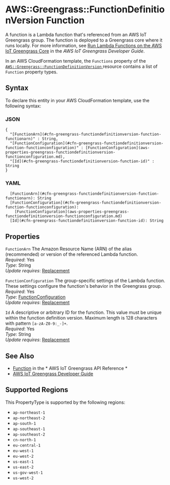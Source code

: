 # AWS::Greengrass::FunctionDefinitionVersion Function<a name="aws-properties-greengrass-functiondefinitionversion-function"></a>

<a name="aws-properties-greengrass-functiondefinitionversion-function-description"></a>A function is a Lambda function that's referenced from an AWS IoT Greengrass group\. The function is deployed to a Greengrass core where it runs locally\. For more information, see [Run Lambda Functions on the AWS IoT Greengrass Core](https://docs.aws.amazon.com/greengrass/latest/developerguide/lambda-functions.html) in the *AWS IoT Greengrass Developer Guide*\.

<a name="aws-properties-greengrass-functiondefinitionversion-function-inheritance"></a> In an AWS CloudFormation template, the `Functions` property of the [ `AWS::Greengrass::FunctionDefinitionVersion` ](https://docs.aws.amazon.com/AWSCloudFormation/latest/UserGuide/aws-resource-greengrass-functiondefinitionversion.html) resource contains a list of `Function` property types\.

## Syntax<a name="aws-properties-greengrass-functiondefinitionversion-function-syntax"></a>

To declare this entity in your AWS CloudFormation template, use the following syntax:

### JSON<a name="aws-properties-greengrass-functiondefinitionversion-function-syntax.json"></a>

```
{
  "[FunctionArn](#cfn-greengrass-functiondefinitionversion-function-functionarn)" : String,
  "[FunctionConfiguration](#cfn-greengrass-functiondefinitionversion-function-functionconfiguration)" : [FunctionConfiguration](aws-properties-greengrass-functiondefinitionversion-functionconfiguration.md),
  "[Id](#cfn-greengrass-functiondefinitionversion-function-id)" : String
}
```

### YAML<a name="aws-properties-greengrass-functiondefinitionversion-function-syntax.yaml"></a>

```
  [FunctionArn](#cfn-greengrass-functiondefinitionversion-function-functionarn): String
  [FunctionConfiguration](#cfn-greengrass-functiondefinitionversion-function-functionconfiguration): 
    [FunctionConfiguration](aws-properties-greengrass-functiondefinitionversion-functionconfiguration.md)
  [Id](#cfn-greengrass-functiondefinitionversion-function-id): String
```

## Properties<a name="aws-properties-greengrass-functiondefinitionversion-function-properties"></a>

`FunctionArn`  <a name="cfn-greengrass-functiondefinitionversion-function-functionarn"></a>
The Amazon Resource Name \(ARN\) of the alias \(recommended\) or version of the referenced Lambda function\.  
*Required*: Yes  
*Type*: String  
*Update requires*: [Replacement](https://docs.aws.amazon.com/AWSCloudFormation/latest/UserGuide/using-cfn-updating-stacks-update-behaviors.html#update-replacement)

`FunctionConfiguration`  <a name="cfn-greengrass-functiondefinitionversion-function-functionconfiguration"></a>
The group\-specific settings of the Lambda function\. These settings configure the function's behavior in the Greengrass group\.  
*Required*: Yes  
*Type*: [FunctionConfiguration](aws-properties-greengrass-functiondefinitionversion-functionconfiguration.md)  
*Update requires*: [Replacement](https://docs.aws.amazon.com/AWSCloudFormation/latest/UserGuide/using-cfn-updating-stacks-update-behaviors.html#update-replacement)

`Id`  <a name="cfn-greengrass-functiondefinitionversion-function-id"></a>
A descriptive or arbitrary ID for the function\. This value must be unique within the function definition version\. Maximum length is 128 characters with pattern `[a-zA-Z0-9:_-]+`\.  
*Required*: Yes  
*Type*: String  
*Update requires*: [Replacement](https://docs.aws.amazon.com/AWSCloudFormation/latest/UserGuide/using-cfn-updating-stacks-update-behaviors.html#update-replacement)

## See Also<a name="aws-properties-greengrass-functiondefinitionversion-function--seealso"></a>
+  [Function](https://docs.aws.amazon.com/greengrass/latest/apireference/definitions-function.html) in the * AWS IoT Greengrass API Reference * 
+  [AWS IoT Greengrass Developer Guide](https://docs.aws.amazon.com/greengrass/latest/developerguide/) 

## Supported Regions

This PropertyType is supported by the following regions:

- `ap-northeast-1`
- `ap-northeast-2`
- `ap-south-1`
- `ap-southeast-1`
- `ap-southeast-2`
- `cn-north-1`
- `eu-central-1`
- `eu-west-1`
- `eu-west-2`
- `us-east-1`
- `us-east-2`
- `us-gov-west-1`
- `us-west-2`
